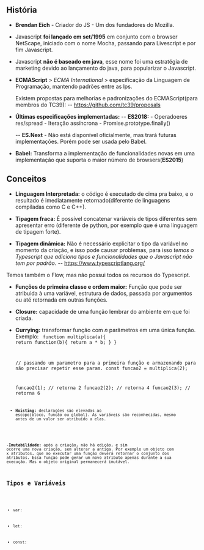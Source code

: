 ## História

- **Brendan Eich** - Criador do JS - Um dos fundadores do Mozilla.

- Javascript **foi lançado em set/1995** em conjunto com o browser NetScape, iniciado com o nome Mocha, passando para Livescript e por fim Javascript.

- Javascript **não é baseado em java**, esse nome foi uma estratégia de marketing devido ao lançamento do java, para popularizar o Javascript.

- **ECMAScript** > *ECMA International* > especificação da Linguagem de Programação, mantendo padrões entre as lps.

    Existem propostas para melhorias e padronizações do ECMAScript(para membros do TC39):
    -- https://github.com/tc39/proposals

- **Últimas especificações implementadas:**
    -- **ES2018:**
        - Operadoeres res/spread
        - Iteração assíncrona
        - Promise.prototype.finally()
    
    -- **ES.Next**
        - Não está disponível oficialmente, mas trará futuras implementações. Porém pode ser usada pelo Babel.

- **Babel:** Transforma a implementação de funcionalidades novas em uma implementação que suporta o maior número de browsers(**ES2015**)

## Conceitos

- **Linguagem Interpretada:** o código é executado de cima pra baixo, e o resultado é imediatamente retornado(diferente de linguagens compiladas como C e C++).

- **Tipagem fraca:** É possível concatenar variáveis de tipos diferentes sem apresentar erro (diferente de python, por exemplo que é uma linguagem de tipagem forte).

- **Tipagem dinâmica:** Não é necessário explicitar o tipo da variável no momento da criação, e isso pode causar problemas, para isso *temos o Typescript que adiciona tipos e funcionalidades que o Javascript não tem por padrão*.
    -- https://www.typescriptlang.org/

Temos também o Flow, mas não possui todos os recursos do Typescript.

- **Funções de primeira classe e ordem maior:** Função que pode ser atribuida à uma variável, estrutura de dados, passada por argumentos ou até retornada em outras funções.

- **Closure:** capacidade de uma função lembrar do ambiente em que foi criada.

- **Currying:** transformar função com *n* parâmetros em uma única função. Exemplo:
    <code> 
    function multiplica(a){
        return function(b){
            return a * b;
        }
    }

    // passando um parametro para a primeira função e armazenando para não precisar repetir esse param.
    const funcao2 = multiplica(2);

    funcao2(1); // retorna 2 
    funcao2(2); // retorna 4
    funcao2(3); // retorna 6
    <code>

- **Hoisting:** declarações são elevadas ao escopo(bloco, funcão ou global). As variáveis são reconhecidas, mesmo antes de um valor ser atribuido a elas.

-**Imutabilidade:** após a criação, não há edição, e sim ocorre uma nova criação, sem alterar a antiga. Por exemplo um objeto com x atributos, que ao executar uma função deverá retornar o conjunto dos atributos. Essa função pode gerar um novo atributo apenas durante a sua execução. Mas o objeto original permanecerá imutável.

## Tipos e Variáveis

- var: 

- let:

- const:








